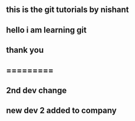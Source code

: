 ## this is the git tutorials by nishant

## hello i am learning git

## thank you
## =========

## 2nd dev change

## new dev 2 added to company